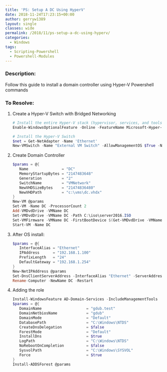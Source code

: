 ```yaml
---
title: 'PS: Setup A DC Using HyperV'
date: 2018-11-24T17:23:15+00:00
author: gerryw1389
layout: single
classes: wide
permalink: /2018/11/ps-setup-a-dc-using-hyperv/
categories:
  - Windows
tags:
  - Scripting-Powershell
  - Powershell-Modules
---
```

<!--more-->

### Description:

Follow this guide to install a domain controller using Hyper-V Powershell commands

### To Resolve:

1. Create a Hyper-V Switch with Bridged Networking

   ```powershell
   # Install the entire Hyper-V stack (hypervisor, services, and tools)
   Enable-WindowsOptionalFeature -Online -FeatureName Microsoft-Hyper-V-All

   # Install the Hyper-V Switch
   $net = Get-NetAdapter -Name 'Ethernet'
   New-VMSwitch -Name "External VM Switch" -AllowManagementOS $True -NetAdapterName $net.Name
   ```

2. Create Domain Controller

   ```powershell
   $params = @{
      Name               = "DC"
      MemoryStartupBytes = "2147483648"
      Generation         = "2"
      SwitchName         = "VMNetwork"
      NewVHDSizeBytes    = "21474836480"
      NewVHDPath         = "c:\vms\dc.vhdx"
   }
   New-VM @params
   Set-VM -Name DC -ProcessorCount 2
   Add-VMDvdDrive -VMName DC
   Set-VMDvdDrive -VMName DC -Path C:\iso\server2016.ISO
   Set-VMFirmware -VMName DC -FirstBootDevice $(Get-VMDvdDrive -VMName DC)
   Start-VM -Name DC
   ```

3. After OS install:

   ```powershell
   $params = @{
      InterfaceAlias = "Ethernet"
      IPAddress      = "192.168.1.100"
      PrefixLength   = "24"
      DefaultGateway = "192.168.1.254"
   } 
   New-NetIPAddress @params
   Set-DnsClientServerAddress -InterfaceAlias "Ethernet" -ServerAddresses 192.168.1.254
   Rename-Computer -NewName DC -Restart
   ```

4. Adding the role

   ```powershell
   Install-WindowsFeature AD-Domain-Services -IncludeManagementTools
   $params = @{
      DomainName                    = "gdub.test"
      DomainNetbiosName             = "gdub"
      DomainMode                    = "Default"
      DatabasePath                  = "C:\Windows\NTDS"
      CreateDnsDelegation           = $false
      ForestMode                    = "Default"
      InstallDns                    = $true
      LogPath                       = "C:\Windows\NTDS"
      NoRebootOnCompletion          = $false
      SysvolPath                    = "C:\Windows\SYSVOL"
      Force                         = $true
   }
   Install-ADDSForest @params
   ```

